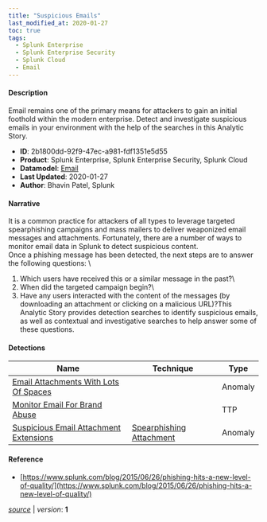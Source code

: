 ```yaml
---
title: "Suspicious Emails"
last_modified_at: 2020-01-27
toc: true
tags:
  - Splunk Enterprise
  - Splunk Enterprise Security
  - Splunk Cloud
  - Email
---
```


#### Description

Email remains one of the primary means for attackers to gain an initial foothold within the modern enterprise. Detect and investigate suspicious emails in your environment with the help of the searches in this Analytic Story.

- **ID**: 2b1800dd-92f9-47ec-a981-fdf1351e5d55
- **Product**: Splunk Enterprise, Splunk Enterprise Security, Splunk Cloud
- **Datamodel**: [Email](https://docs.splunk.com/Documentation/CIM/latest/User/Email)
- **Last Updated**: 2020-01-27
- **Author**: Bhavin Patel, Splunk

#### Narrative

It is a common practice for attackers of all types to leverage targeted spearphishing campaigns and mass mailers to deliver weaponized email messages and attachments. Fortunately, there are a number of ways to monitor email data in Splunk to detect suspicious content.\
Once a phishing message has been detected, the next steps are to answer the following questions: \
1. Which users have received this or a similar message in the past?\
1. When did the targeted campaign begin?\
1. Have any users interacted with the content of the messages (by downloading an attachment or clicking on a malicious URL)?This Analytic Story provides detection searches to identify suspicious emails, as well as contextual and investigative searches to help answer some of these questions.

#### Detections

| Name        | Technique   | Type         |
| ----------- | ----------- |--------------|
| [Email Attachments With Lots Of Spaces](/application/email_attachments_with_lots_of_spaces/) |  | Anomaly |
| [Monitor Email For Brand Abuse](/application/monitor_email_for_brand_abuse/) |  | TTP |
| [Suspicious Email Attachment Extensions](/application/suspicious_email_attachment_extensions/) | [Spearphishing Attachment](/tags/#spearphishing-attachment) | Anomaly |

#### Reference

* [https://www.splunk.com/blog/2015/06/26/phishing-hits-a-new-level-of-quality/](https://www.splunk.com/blog/2015/06/26/phishing-hits-a-new-level-of-quality/)



[*source*](https://github.com/splunk/security_content/tree/develop/stories/suspicious_emails.yml) \| *version*: **1**
